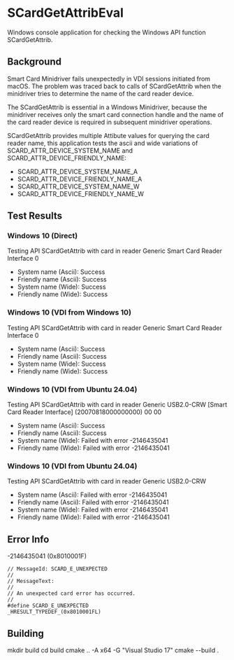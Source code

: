# SCardGetAttribEval

Windows console application for checking the Windows API function SCardGetAttrib.

## Background

Smart Card Minidriver fails unexpectedly in VDI sessions initiated from macOS.
The problem was traced back to calls of SCardGetAttrib when the minidriver tries
to determine the name of the card reader device. 

The SCardGetAttrib is essential in a Windows Minidriver, because the minidriver receives
only the smart card connection handle and the name of the card reader device is required
in subsequent minidriver operations.

SCardGetAttrib provides multiple Attibute values for querying the card reader name,
this application tests the ascii and wide variations of SCARD_ATTR_DEVICE_SYSTEM_NAME and 
SCARD_ATTR_DEVICE_FRIENDLY_NAME:

- SCARD_ATTR_DEVICE_SYSTEM_NAME_A
- SCARD_ATTR_DEVICE_FRIENDLY_NAME_A
- SCARD_ATTR_DEVICE_SYSTEM_NAME_W
- SCARD_ATTR_DEVICE_FRIENDLY_NAME_W

## Test Results

### Windows 10 (Direct)

Testing API SCardGetAttrib with card in reader Generic Smart Card Reader Interface 0
 - System name (Ascii): Success
 - Friendly name (Ascii): Success
 - System name (Wide): Success
 - Friendly name (Wide): Success

### Windows 10 (VDI from Windows 10)

Testing API SCardGetAttrib with card in reader Generic Smart Card Reader Interface 0
- System name (Ascii): Success
- Friendly name (Ascii): Success
- System name (Wide): Success
- Friendly name (Wide): Success

### Windows 10 (VDI from Ubuntu 24.04)

Testing API SCardGetAttrib with card in reader Generic USB2.0-CRW [Smart Card Reader Interface] (20070818000000000) 00 00
- System name (Ascii): Success
- Friendly name (Ascii): Success
- System name (Wide): Failed with error -2146435041
- Friendly name (Wide): Failed with error -2146435041

### Windows 10 (VDI from Ubuntu 24.04)

Testing API SCardGetAttrib with card in reader Generic USB2.0-CRW
- System name (Ascii): Failed with error -2146435041
- Friendly name (Ascii): Failed with error -2146435041
- System name (Wide): Failed with error -2146435041
- Friendly name (Wide): Failed with error -2146435041


## Error Info

-2146435041 (0x8010001F)

```
// MessageId: SCARD_E_UNEXPECTED
//
// MessageText:
//
// An unexpected card error has occurred.
//
#define SCARD_E_UNEXPECTED               _HRESULT_TYPEDEF_(0x8010001FL)
```

## Building

mkdir build
cd build
cmake .. -A x64 -G "Visual Studio 17"
cmake --build .
